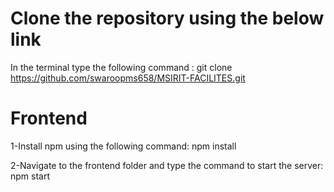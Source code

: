# Clone the repository using the below link #

In the terminal type the following command : git clone https://github.com/swaroopms658/MSIRIT-FACILITES.git

# Frontend #
1-Install npm using the following command: npm install

2-Navigate to the frontend folder and type the command to start the server: npm start
